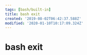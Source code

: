 ```yaml
---
tags: [bash/built-in]
title: bash exit
created: '2019-08-02T06:42:37.588Z'
modified: '2020-01-10T10:17:09.324Z'
---
```


# bash exit
